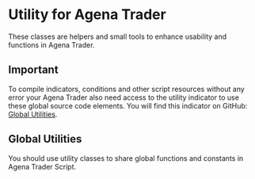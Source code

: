 # Utility for Agena Trader
These classes are helpers and small tools to enhance usability and functions in Agena Trader.

## Important
To compile indicators, conditions and other script resources without any error your Agena Trader also need access to the utility indicator to use these global source code elements. You will find this indicator on GitHub: [Global Utilities](https://github.com/SimonPucher/AgenaTrader//blob/master/Utilities/GlobalUtilities_Utility.cs).

## Global Utilities
You should use utility classes to share global functions and constants in Agena Trader Script.
